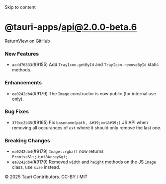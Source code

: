 Skip to content
# @tauri-apps/api@2.0.0-beta.6
ReturnView on GitHub
### New Features
  * `acdd76833`(#9155) Add `TrayIcon.getById` and `TrayIcon.removeById` static methods.


### Enhancements
  * `ea0242db4`(#9179) The `Image` constructor is now public (for internal use only).


### Bug Fixes
  * `379cc2b35`(#9165) Fix `basename(path, &#39;ext&#39;)` JS API when removing all occurances of `ext` where it should only remove the last one.


### Breaking Changes
  * `ea0242db4`(#9179) `Image::rgba()` now returns `Promise&lt;Uint8Array&gt;`.
  * `ea0242db4`(#9179) Removed `width` and `height` methods on the JS `Image` class, use `size` instead.


© 2025 Tauri Contributors. CC-BY / MIT
